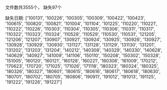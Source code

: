 文件数共3555个， 缺失97个

缺失日期:
['100131', '100226', '100305', '100309', '100422', '100423', '100615', '100820', '100821', '101004', '101104', '101225', '110220', '110221', '110222', '110226', '110303', '110304', '110305', '110306', '110311', '110317', '110322', '110323', '110324', '110528', '110529', '110530', '110531', '121205', '121206', '121207', '130907', '130921', '130924', '130925', '130926', '130927', '130928', '130929', '130930', '131127', '131128', '131129', '131130', '131201', '131202', '131203', '131204', '140212', '140308', '140329', '140330', '140628', '140629', '140927', '141009', '141106', '150110', '150208', '150302', '150328', '151005', '160120', '160121', '160128', '160221', '160308', '161009', '170212', '170623', '170720', '171025', '171026', '171118', '180323', '180324', '180325', '180326', '180327', '180601', '180615', '180616', '180617', '180618', '180630', '180701', '180702', '180705', '180806', '190911', '191012', '191013', '191125', '191222', '191226', '191227']

